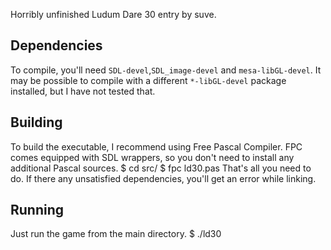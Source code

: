 Horribly unfinished Ludum Dare 30 entry by suve.


Dependencies
--------------------
To compile, you'll need `SDL-devel`,`SDL_image-devel` and `mesa-libGL-devel`.
It may be possible to compile with a different `*-libGL-devel` package installed, but I have not tested that.


Building
--------------------
To build the executable, I recommend using Free Pascal Compiler.
FPC comes equipped with SDL wrappers, so you don't need to install any additional Pascal sources.
    $ cd src/
    $ fpc ld30.pas
That's all you need to do. If there any unsatisfied dependencies, you'll get an error while linking.


Running
--------------------
Just run the game from the main directory.
    $ ./ld30
